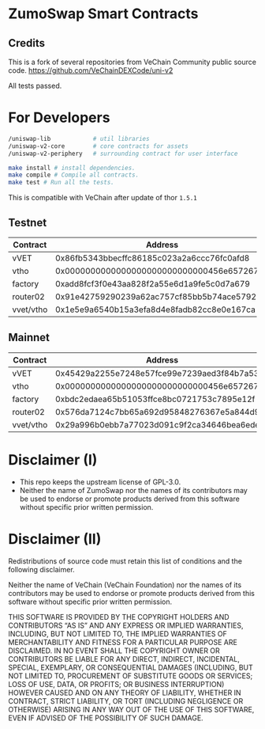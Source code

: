 # ZumoSwap Smart Contracts

## Credits
This is a fork of several repositories from VeChain Community public source code.
https://github.com/VeChainDEXCode/uni-v2

All tests passed.

# For Developers
```bash
/uniswap-lib            # util libraries
/uniswap-v2-core        # core contracts for assets
/uniswap-v2-periphery   # surrounding contract for user interface
```

```bash
make install # install dependencies.
make compile # Compile all contracts.
make test # Run all the tests.
```

This is compatible with VeChain after update of thor `1.5.1`

## Testnet

| Contract  |                  Address                   |
| --------- | ------------------------------------------ |
| vVET      | 0x86fb5343bbecffc86185c023a2a6ccc76fc0afd8 |
| vtho      | 0x0000000000000000000000000000456e65726779 |
| factory   | 0xadd8fcf3f0e43aa828f2a55e6d1a9fe5c0d7a679 |
| router02  | 0x91e42759290239a62ac757cf85bb5b74ace57927 |
| vvet/vtho | 0x1e5e9a6540b15a3efa8d4e8fadb82cc8e0e167ca |

## Mainnet

| Contract  |                  Address                   |
| --------- | ------------------------------------------ |
| vVET      | 0x45429a2255e7248e57fce99e7239aed3f84b7a53 |
| vtho      | 0x0000000000000000000000000000456e65726779 |
| factory   | 0xbdc2edaea65b51053ffce8bc0721753c7895e12f |
| router02  | 0x576da7124c7bb65a692d95848276367e5a844d95 |
| vvet/vtho | 0x29a996b0ebb7a77023d091c9f2ca34646bea6ede |

# Disclaimer (I)

- This repo keeps the upstream license of GPL-3.0.
- Neither the name of ZumoSwap nor the names of its contributors may be used to endorse or promote products derived from this software without specific prior written permission.

# Disclaimer (II)
Redistributions of source code must retain this list of conditions and the following disclaimer.

Neither the name of VeChain (VeChain Foundation) nor the names of its contributors may be used to endorse or promote products derived from this software without specific prior written permission.

THIS SOFTWARE IS PROVIDED BY THE COPYRIGHT HOLDERS AND CONTRIBUTORS “AS IS” AND ANY EXPRESS OR IMPLIED WARRANTIES, INCLUDING, BUT NOT LIMITED TO, THE IMPLIED WARRANTIES OF MERCHANTABILITY AND FITNESS FOR A PARTICULAR PURPOSE ARE DISCLAIMED. IN NO EVENT SHALL THE COPYRIGHT OWNER OR CONTRIBUTORS BE LIABLE FOR ANY DIRECT, INDIRECT, INCIDENTAL, SPECIAL, EXEMPLARY, OR CONSEQUENTIAL DAMAGES (INCLUDING, BUT NOT LIMITED TO, PROCUREMENT OF SUBSTITUTE GOODS OR SERVICES; LOSS OF USE, DATA, OR PROFITS; OR BUSINESS INTERRUPTION) HOWEVER CAUSED AND ON ANY THEORY OF LIABILITY, WHETHER IN CONTRACT, STRICT LIABILITY, OR TORT (INCLUDING NEGLIGENCE OR OTHERWISE) ARISING IN ANY WAY OUT OF THE USE OF THIS SOFTWARE, EVEN IF ADVISED OF THE POSSIBILITY OF SUCH DAMAGE.